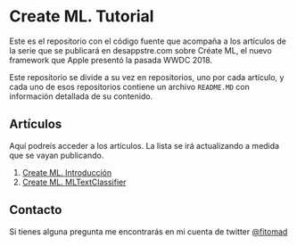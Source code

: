 # Create ML. Tutorial

Este es el repositorio con el código fuente que acompaña a los artículos de la serie que se publicará en desappstre.com sobre Créate ML, el nuevo framework que Apple presentó la pasada WWDC 2018.

Este repositorio se divide a su vez en repositorios, uno por cada artículo, y cada uno de esos repositorios contiene un archivo `README.MD` con información detallada de su contenido.

## Artículos

Aquí podreís acceder a los artículos. La lista se irá actualizando a medida que se vayan publicando.

1. [Create ML. Introducción]( http://desappstre.com/create-ml-tutorial/)
2. [Create ML. MLTextClassifier]( http://desappstre.com/create-ml-tutorial-mltextclassifier/)

## Contacto

Si tienes alguna pregunta me encontrarás en mi cuenta de twitter [@fitomad](https://twitter.com/fitomad)
